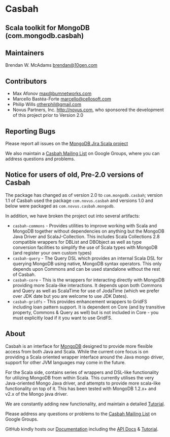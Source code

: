 # Casbah 
## Scala toolkit for MongoDB (com.mongodb.casbah)

Maintainers
-----------
Brendan W. McAdams <brendan@10gen.com>

Contributors
-----------
* Max Afonov <max@bumnetworks.com>
* Marcello Bastéa-Forte <marcello@cellosoft.com>
* Philip Wills <otherphil@gmail.com>
* Novus Partners, Inc. <http://novus.com>, who sponsored the development of this project prior to Version 2.0

Reporting Bugs
--------------

Please report all issues on the [MongoDB Jira Scala project][jira]

We also maintain a  [Casbah Mailing List][mongodb-casbah-users] on Google Groups, where you can address questions and problems.

Notice for users of old, Pre-2.0 versions of Casbah
---------------------------------------------------

The package has changed as of version 2.0 to `com.mongodb.casbah`; version 1.1 of Casbah used the package `com.novus.casbah` and versions 1.0 and below were packaged as `com.novus.casbah.mongodb`. 

In addition, we have broken the project out into several artifacts:
  
  * `casbah-commons` - Provides utilities to improve working with Scala and MongoDB together without dependencies on anything but the MongoDB Java Driver and ScalaJ-Collection.  This includes Scala Collections 2.8 compatible wrappers for DBList and DBObject as well as type conversion facilities to simplify the use of Scala types with MongoDB (and register your own custom types)
  * `casbah-query` - The Query DSL which provides an internal Scala DSL for querying MongoDB using native, MongoDB syntax operators.  This only depends upon Commons and can be used standalone without the rest of Casbah.
  * `casbah-core` - This is the wrappers for interacting directly with MongoDB providing more Scala-like interactions.  It depends upon both Commons and Query as well as ScalaTime for use of JodaTime (which we prefer over JDK date but you are welcome to use JDK Dates).
  * `casbah-gridfs` - This provides enhancement wrappers to GridFS including loan pattern support.  It is dependent on Core (and by transitive property, Commons & Query as well) but is not included in Core - you must explicitly load if it you want to use GridFS.

About
-----
Casbah is an interface for [MongoDB][MongoDB] designed to provide more flexible access from both Java and Scala.  While the current core focus is on providing a Scala oriented wrapper interface around the Java mongo driver, support for other JVM languages may come in the future.

For the Scala side, contains series of wrappers and DSL-like functionality for utilizing MongoDB from within Scala. This currently utilises the very Java-oriented Mongo Java driver, and attempts to provide more scala-like functionality on top of it. This has been tested with MongoDB 1.2.x+ and v2.x of the Mongo java driver.

We are constantly adding new functionality, and maintain a detailed [Tutorial][Tutorial].

Please address any questions or problems to the [Casbah Mailing List][mongodb-casbah-users] on Google Groups.

GitHub kindly hosts our [Documentation][Documentation] including the [API Docs][API Docs] & [Tutorial][Tutorial].

   [mongodb]: http://mongodb.org "MongoDB"
   [github]: http://github.com/mongodb/casbah "Casbah on GitHub"
   [api docs]: http://api.mongodb.org/scala/casbah/scaladoc/ "API Docs on GitHub"
   [documentation]: http://api.mongodb.org/scala/casbah/ "Docs on GitHub"
   [tutorial]: http://api.mongodb.org/scala/casbah/tutorial.html "Casbah Tutorial"
   [mongodb-casbah-users]: http://groups.google.com/group/mongodb-casbah-users "Casbah Mailing List"
   [jira]: http://jira.mongodb.org/browse/SCALA
